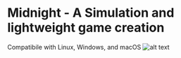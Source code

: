 # Midnight - A Simulation and lightweight game creation #
Compatibile with Linux, Windows, and macOS
![alt text](https://github.com/jimdox/Midnight/blob/master/engine/res/midnight-prev.png)




